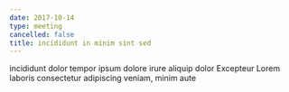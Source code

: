 ```yaml
---
date: 2017-10-14
type: meeting
cancelled: false
title: incididunt in minim sint sed
---
```

incididunt dolor tempor ipsum dolore irure aliquip dolor Excepteur Lorem laboris consectetur adipiscing veniam, minim aute